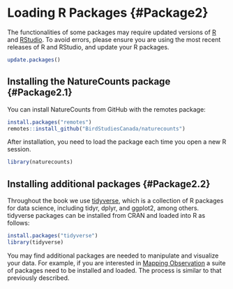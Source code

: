 # Loading R Packages {#Package2}



The functionalities of some packages may require updated versions of [R](https://www.r-project.org/) and [RStudio](https://www.rstudio.com). To avoid errors, please ensure you are using the most recent releases of R and RStudio, and update your R packages.


```r
update.packages()                         
```

## Installing the NatureCounts package {#Package2.1}

You can install NatureCounts from GitHub with the remotes package:


```r
install.packages("remotes")
remotes::install_github("BirdStudiesCanada/naturecounts")
```

After installation, you need to load the package each time you open a new R session.


```r
library(naturecounts)
```

## Installing additional packages {#Package2.2}

Throughout the book we use [tidyverse](https://www.tidyverse.org/), which is a collection of R packages for data science, including tidyr, dplyr, and ggplot2, among others. tidyverse packages can be installed from CRAN and loaded into R as follows:


```r
install.packages("tidyverse")
library(tidyverse)
```

You may find additional packages are needed to manipulate and visualize your data. For example, if you are interested in [Mapping Observation](https://birdstudiescanada.github.io/naturecounts/articles/articles/mapping-observations.html) a suite of packages need to be installed and loaded. The process is similar to that previously described.  
